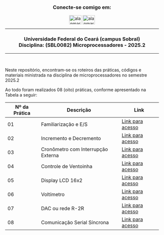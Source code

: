 <h3 align="center">Conecte-se comigo em:</h3>
<p align="center">
<a href="https://linkedin.com/in/alanmarquesrocha" target="blank"><img align="center" src="https://raw.githubusercontent.com/rahuldkjain/github-profile-readme-generator/master/src/images/icons/Social/linked-in-alt.svg" alt="alanmarquesrocha" height="30" width="40" /></a>
<a href="https://instagram.com/alanmarquesrocha" target="blank"><img align="center" src="https://raw.githubusercontent.com/rahuldkjain/github-profile-readme-generator/master/src/images/icons/Social/instagram.svg" alt="alanmarquesrocha" height="30" width="40" /></a>
</p>

---

<h3 align="center"> 
	 Universidade Federal do Ceará (campus Sobral) <br>
  Disciplina: (SBL0082) Microprocessadores - 2025.2
</h3>

---

<br>

Neste repositório, encontram-se os roteiros das práticas, códigos e materiais ministrada na disciplina de microprocessadores no semestre 2025.2 <br>

Ao todo foram realizados 08 (oito) práticas, conforme apresentado na Tabela a seguir:

| Nº da Prática | Descrição | Link |
| --- | --- | --- |
| 01 | Familiarização e E/S | [Link para acesso](https://github.com/AlanMarquesRocha/microprocessadores_2025_2/tree/master/Pr%C3%A1ticas/Pr%C3%A1tica%2001)
| 02 | Incremento e Decremento| [Link para acesso](-)
| 03 | Cronômetro com Interrupção Externa | [Link para acesso](-)
| 04 | Controle de Ventoinha | [Link para acesso](-)
| 05 | Display LCD 16x2 | [Link para acesso](-)
| 06 | Voltímetro | [Link para acesso](-)
| 07 | DAC ou rede R-2R | [Link para acesso](-)
| 08 | Comunicação Serial Síncrona | [Link para acesso](-)

<br>
